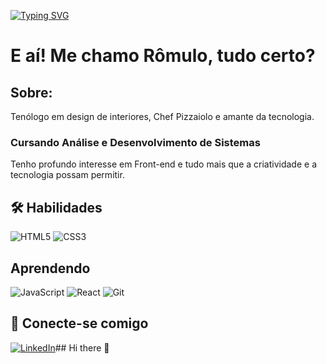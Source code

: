 [![Typing SVG](https://readme-typing-svg.demolab.com/?lines=E+aí+!+Me+chamo+Rômulo,+desenvolvedor+front-end,+tudo+certo?=First+line+of+text;Second+line+of+text)](https://git.io/typing-svg)

# E aí! Me chamo Rômulo, tudo certo?

## Sobre:

Tenólogo em design de interiores, Chef Pizzaiolo e amante da tecnologia.

### Cursando Análise e Desenvolvimento de Sistemas

Tenho profundo interesse em Front-end e tudo mais que a criatividade e a tecnologia possam permitir.

## 🛠️ Habilidades

![HTML5](https://img.shields.io/badge/HTML5-E34F26?style=for-the-badge&logo=html5&logoColor=white)
![CSS3](https://img.shields.io/badge/CSS3-1572B6?style=for-the-badge&logo=css3&logoColor=white)

## Aprendendo
![JavaScript](https://img.shields.io/badge/JavaScript-F7DF1E?style=for-the-badge&logo=javascript&logoColor=black)
![React](https://img.shields.io/badge/react-192436?style=for-the-badge&logo=react)
![Git](https://img.shields.io/badge/GIT-E44C30?style=for-the-badge&logo=git&logoColor=white)


## 👋 Conecte-se comigo

[![LinkedIn](https://img.shields.io/badge/LinkedIn-000?style=for-the-badge&logo=linkedin&logoColor=0E76A8)](https://www.linkedin.com/in/r%C3%B4mulo-pereira-de-souza-neto/)## Hi there 👋

<!--
**Rnetoo/Rnetoo** is a ✨ _special_ ✨ repository because its `README.md` (this file) appears on your GitHub profile.

Here are some ideas to get you started:

- 🔭 I’m currently working on ...
- 🌱 I’m currently learning ...
- 👯 I’m looking to collaborate on ...
- 🤔 I’m looking for help with ...
- 💬 Ask me about ...
- 📫 How to reach me: ...
- 😄 Pronouns: ...
- ⚡ Fun fact: ...
-->
